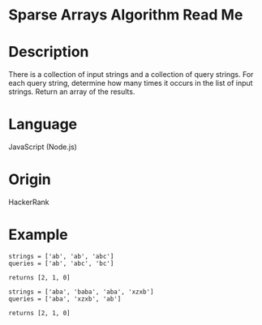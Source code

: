 # Sparse Arrays Algorithm Read Me

# Description

There is a collection of input strings and a collection of query strings. For each query string, determine how many times it occurs in the list of input strings. Return an array of the results.

# Language

JavaScript (Node.js)

# Origin

HackerRank

# Example

```
strings = ['ab', 'ab', 'abc']
queries = ['ab', 'abc', 'bc']

returns [2, 1, 0]
```

```
strings = ['aba', 'baba', 'aba', 'xzxb']
queries = ['aba', 'xzxb', 'ab']

returns [2, 1, 0]
```